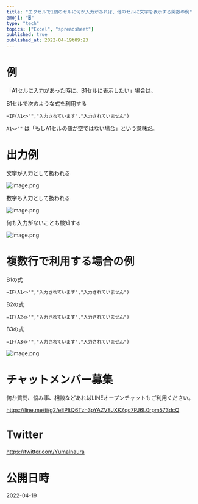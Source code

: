 ```yaml
---
title: "エクセルで1個のセルに何か入力があれば、他のセルに文字を表示する関数の例"
emoji: "🖥"
type: "tech"
topics: ["Excel", "spreadsheet"]
published: true
published_at: 2022-04-19t09:23
---
```


# 例

「A1セルに入力があった時に、B1セルに表示したい」場合は、

B1セルで次のような式を利用する

```
=IF(A1<>"","入力されています","入力されていません")
```

`A1<>""` は「もしA1セルの値が空ではない場合」という意味だ。

# 出力例

文字が入力として扱われる

![image.png](https://qiita-image-store.s3.ap-northeast-1.amazonaws.com/0/89618/e6db337b-8765-6fca-7d7e-38fbfa3fc5fd.png)


数字も入力として扱われる

![image.png](https://qiita-image-store.s3.ap-northeast-1.amazonaws.com/0/89618/c046ab2e-c2ff-c2f8-159b-2a5134a3c136.png)

何も入力がないことも検知する


![image.png](https://qiita-image-store.s3.ap-northeast-1.amazonaws.com/0/89618/c04840fe-0a6a-fe26-df47-5dec0bb07739.png)


# 複数行で利用する場合の例

B1の式

```
=IF(A1<>"","入力されています","入力されていません")
```

B2の式

```
=IF(A2<>"","入力されています","入力されていません")
```

B3の式

```
=IF(A3<>"","入力されています","入力されていません")
```

![image.png](https://qiita-image-store.s3.ap-northeast-1.amazonaws.com/0/89618/f97720ab-8072-ded8-46a3-c1d31216bd38.png)











<!-- Update From Qiita API -->

# チャットメンバー募集


何か質問、悩み事、相談などあればLINEオープンチャットもご利用ください。

https://line.me/ti/g2/eEPltQ6Tzh3pYAZV8JXKZqc7PJ6L0rpm573dcQ





# Twitter


https://twitter.com/YumaInaura


<!-- Update From Qiita API -->



# 公開日時

2022-04-19
